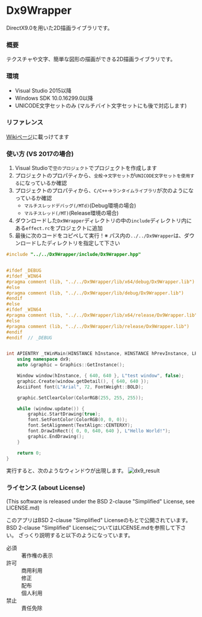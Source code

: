 # Dx9Wrapper
DirectX9.0を用いた2D描画ライブラリです。

### 概要
テクスチャや文字、簡単な図形の描画ができる2D描画ライブラリです。

### 環境
- Visual Studio 2015以降
- Windows SDK 10.0.16299.0以降
- UNICODE文字セットのみ (マルチバイト文字セットにも後で対応します)

### リファレンス
[Wikiページ](https://github.com/Yamamoto0773/Dx9Wrapper/wiki)に載っけてます

### 使い方 (VS 2017の場合)
1. Visual Studioで`空のプロジェクト`でプロジェクトを作成します
2. プロジェクトのプロパティから、`全般`→`文字セット`が`UNICODE文字セットを使用する`になっているか確認
3. プロジェクトのプロパティから、`C/C++`→`ランタイムライブラリ`が次のようになっているか確認
	- `マルチスレッドデバッグ(/MTd)`(Debug環境の場合)
	- `マルチスレッド(/MT)`(Release環境の場合)
4. ダウンロードした`Dx9Wrapper`ディレクトリの中の`include`ディレクトリ内にある`effect.rc`をプロジェクトに追加
5. 最後に次のコードをコピペして実行！※ パス内の`../../Dx9Wrapper`は、ダウンロードしたディレクトリを指定して下さい

```cpp
#include "../../Dx9Wrapper/include/Dx9Wrapper.hpp"


#ifdef _DEBUG
#ifdef _WIN64
#pragma comment (lib, "../../Dx9Wrapper/lib/x64/debug/Dx9Wrapper.lib")   // Debug x64
#else
#pragma comment (lib, "../../Dx9Wrapper/lib/debug/Dx9Wrapper.lib")       // Debug x86
#endif
#else
#ifdef _WIN64
#pragma comment (lib, "../../Dx9Wrapper/lib/x64/release/Dx9Wrapper.lib") // Release x64
#else
#pragma comment (lib, "../../Dx9Wrapper/lib/release/Dx9Wrapper.lib")     // Release x86
#endif
#endif	// _DEBUG


int APIENTRY _tWinMain(HINSTANCE hInstance, HINSTANCE hPrevInstance, LPTSTR lpCmdLine, int nCmdShow) {
	using namespace dx9;
	auto &graphic = Graphics::GetInstance();

	Window window(hInstance, { 640, 640 }, L"test window", false);
	graphic.Create(window.getDetail(), { 640, 640 });
	AsciiFont font(L"Arial", 72, FontWeight::BOLD);

	graphic.SetClearColor(ColorRGB(255, 255, 255));

	while (window.update()) {
		graphic.StartDrawing(true);
		font.SetFontColor(ColorRGB(0, 0, 0));
		font.SetAlignment(TextAlign::CENTERXY);
		font.DrawInRect({ 0, 0, 640, 640 }, L"Hello World!");
		graphic.EndDrawing();
	}

	return 0;
}
```
実行すると、次のようなウィンドウが出現します。
![dx9_result](https://imgur.com/rOV8pVq)


### ライセンス (about License)
(This software is released under the BSD 2-clause "Simplified" License, see LICENSE.md)

このアプリはBSD 2-clause "Simplified" Licenseのもとで公開されています。
BSD 2-clause "Simplified" LicenseについてはLICENSE.mdを参照して下さい。
ざっくり説明すると以下のようになっています。

<dl>
	<dt>必須</dt>
	<dd>著作権の表示</dd>
	<dt>許可</dt>
	<dd>商用利用</dd>
	<dd>修正</dd>
	<dd>配布</dd>
	<dd>個人利用</dd>
	<dt>禁止</dt>
	<dd>責任免除</dd>
</dl>

  
  
